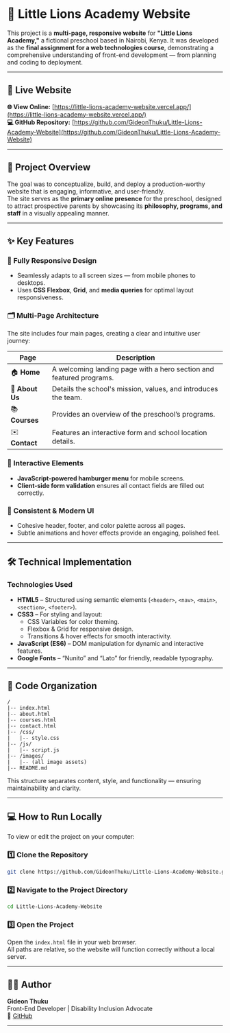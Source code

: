 # 🦁 Little Lions Academy Website

This project is a **multi-page, responsive website** for **"Little Lions Academy,"** a fictional preschool based in Nairobi, Kenya. It was developed as the **final assignment for a web technologies course**, demonstrating a comprehensive understanding of front-end development — from planning and coding to deployment.

---

## 🚀 Live Website

**🌐 View Online:** [https://little-lions-academy-website.vercel.app/](https://little-lions-academy-website.vercel.app/)  
**💻 GitHub Repository:** [https://github.com/GideonThuku/Little-Lions-Academy-Website](https://github.com/GideonThuku/Little-Lions-Academy-Website)

---

## 📘 Project Overview

The goal was to conceptualize, build, and deploy a production-worthy website that is engaging, informative, and user-friendly.  
The site serves as the **primary online presence** for the preschool, designed to attract prospective parents by showcasing its **philosophy, programs, and staff** in a visually appealing manner.

---

## ✨ Key Features

### 🧩 Fully Responsive Design
- Seamlessly adapts to all screen sizes — from mobile phones to desktops.  
- Uses **CSS Flexbox**, **Grid**, and **media queries** for optimal layout responsiveness.

### 🗂️ Multi-Page Architecture
The site includes four main pages, creating a clear and intuitive user journey:

| Page | Description |
|------|--------------|
| 🏠 **Home** | A welcoming landing page with a hero section and featured programs. |
| 🏫 **About Us** | Details the school's mission, values, and introduces the team. |
| 📚 **Courses** | Provides an overview of the preschool’s programs. |
| ✉️ **Contact** | Features an interactive form and school location details. |

### 🧠 Interactive Elements
- **JavaScript-powered hamburger menu** for mobile screens.  
- **Client-side form validation** ensures all contact fields are filled out correctly.

### 🎨 Consistent & Modern UI
- Cohesive header, footer, and color palette across all pages.  
- Subtle animations and hover effects provide an engaging, polished feel.

---

## 🛠️ Technical Implementation

### **Technologies Used**

- **HTML5** – Structured using semantic elements (`<header>`, `<nav>`, `<main>`, `<section>`, `<footer>`).
- **CSS3** – For styling and layout:
  - CSS Variables for color theming.
  - Flexbox & Grid for responsive design.
  - Transitions & hover effects for smooth interactivity.
- **JavaScript (ES6)** – DOM manipulation for dynamic and interactive features.
- **Google Fonts** – “Nunito” and “Lato” for friendly, readable typography.

---

## 📁 Code Organization

```
/
|-- index.html
|-- about.html
|-- courses.html
|-- contact.html
|-- /css/
|   |-- style.css
|-- /js/
|   |-- script.js
|-- /images/
|   |-- (all image assets)
|-- README.md
```

This structure separates content, style, and functionality — ensuring maintainability and clarity.

---

## 💻 How to Run Locally

To view or edit the project on your computer:

### 1️⃣ Clone the Repository
```bash
git clone https://github.com/GideonThuku/Little-Lions-Academy-Website.git
```

### 2️⃣ Navigate to the Project Directory
```bash
cd Little-Lions-Academy-Website
```

### 3️⃣ Open the Project
Open the `index.html` file in your web browser.  
All paths are relative, so the website will function correctly without a local server.

---

## 👨‍💻 Author
**Gideon Thuku**  
Front-End Developer | Disability Inclusion Advocate  
 💼 [GitHub](https://github.com/GideonThuku)

---
